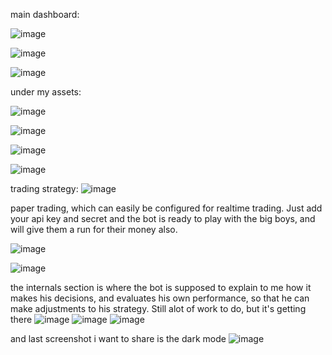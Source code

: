 main dashboard:

![image](https://github.com/user-attachments/assets/96b15780-0cdb-4645-89be-3ca50c58e557)

![image](https://github.com/user-attachments/assets/516f579e-58c2-4c53-8581-492b223d2e29)

![image](https://github.com/user-attachments/assets/dd95704c-0cd6-45d1-b2e1-9bb4a29bf8e5)



under my assets: 

![image](https://github.com/user-attachments/assets/a31d2f4c-d66f-4c16-9b6c-3c26ab9aac69)

![image](https://github.com/user-attachments/assets/867bc31f-3641-4fac-8f0e-3f17bd73ad74)

![image](https://github.com/user-attachments/assets/8d453282-b00b-46b7-ae83-146e5230c592)

![image](https://github.com/user-attachments/assets/7ffc3642-9666-429e-bbd0-f54ac5370328)

trading strategy:
![image](https://github.com/user-attachments/assets/2e680d0e-f873-467a-8003-3bd7354270c1)

paper trading, which can easily be configured for realtime trading. 
Just add your api key and secret and the bot is ready to play with the big boys, and will give them a run for their money also. 

![image](https://github.com/user-attachments/assets/d2807478-c554-4dcf-8c62-ab45aaf5efa8)

![image](https://github.com/user-attachments/assets/118e790b-b6a1-4986-bcf6-10a5b431fd5a)

the internals section is where the bot is supposed to explain to me how it makes his decisions, and evaluates his own performance, so that he can make adjustments to his strategy. Still alot of work to do, but it's getting there
![image](https://github.com/user-attachments/assets/f27b7985-64bb-48b6-ae5d-83fbfa94d999)
![image](https://github.com/user-attachments/assets/9a768dfc-c860-4f48-89bc-f4302ebc670e)
![image](https://github.com/user-attachments/assets/c2422114-a17b-4d8a-ae36-ae709cab80c3)

and last screenshot i want to share is the dark mode 
![image](https://github.com/user-attachments/assets/09ddf29d-f483-46cb-adc8-d63f6acb4afd)
